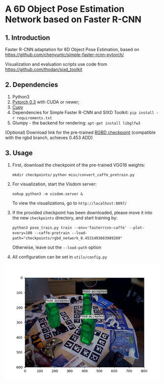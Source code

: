 # A 6D Object Pose Estimation Network based on Faster R-CNN

## 1. Introduction

Faster R-CNN adaptation for 6D Object Pose Estimation, based on https://github.com/chenyuntc/simple-faster-rcnn-pytorch/

Visualization and evaluation scripts use code from https://github.com/thodan/sixd_toolkit

## 2. Dependencies

1. Python3
2. [Pytorch 0.3](https://pytorch.org/) with CUDA or newer;
3. [Cupy](https://docs-cupy.chainer.org/en/latest/install.html#install-cupy-with-cudnn-and-nccl)
4. Dependencies for Simple Faster R-CNN and SIXD Toolkit: `pip install -r requirements.txt`
5. Glumpy - the backend for rendering: `apt-get install libglfw3`


(Optional) Download link for the pre-trained [RGBD checkpoint](https://drive.google.com/open?id=1gvOmm9vb95zjigMnwKFyX2xUJfbN0vOZ) (compatible with the rgbd branch, achieves 0.453 ADD)

## 3. Usage

1. First, download the checkpoint of the pre-trained VGG16 weights: 

    `mkdir checkpoints/`
    `python misc/convert_caffe_pretrain.py`

2. For visualization, start the Visdom server: 

    `nohup python3 -m visdom.server &`

    To view the visualizations, go to `http://localhost:8097/`

3. If the provided checkpoint has been downloaded, please move it into the new `checkpoints` directory, and start training by:

    `python3 pose_train.py train --env='fasterrcnn-caffe' --plot-every=100 --caffe-pretrain --load-path="checkpoints/rgbd_network_0.4531493603989289"`

    Otherwise, leave out the `--load-path` option

4. All configuration can be set in `utils/config.py`

![Pose Prediction](misc/pose_pred.png)
